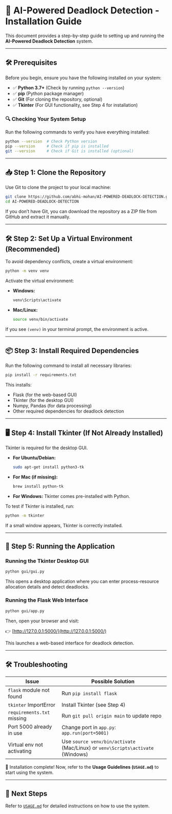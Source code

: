 # 🚀 AI-Powered Deadlock Detection - Installation Guide

This document provides a step-by-step guide to setting up and running the **AI-Powered Deadlock Detection** system.

---

## 🛠️ Prerequisites

Before you begin, ensure you have the following installed on your system:

- ✅ **Python 3.7+** (Check by running `python --version`)
- ✅ **pip** (Python package manager)
- ✅ **Git** (For cloning the repository, optional)
- ✅ **Tkinter** (For GUI functionality, see Step 4 for installation)

### 🔍 **Checking Your System Setup**

Run the following commands to verify you have everything installed:

```bash
python --version  # Check Python version
pip --version     # Check if pip is installed
git --version     # Check if Git is installed (optional)
```

---

## 📥 Step 1: Clone the Repository

Use Git to clone the project to your local machine:

```bash
git clone https://github.com/abhi-mohan/AI-POWERED-DEADLOCK-DETECTION.git
cd AI-POWERED-DEADLOCK-DETECTION
```

If you don’t have Git, you can download the repository as a ZIP file from GitHub and extract it manually.

---

## 🛠️ Step 2: Set Up a Virtual Environment (Recommended)

To avoid dependency conflicts, create a virtual environment:

```bash
python -m venv venv
```

Activate the virtual environment:

- **Windows:**

  ```bash
  venv\Scripts\activate
  ```

- **Mac/Linux:**

  ```bash
  source venv/bin/activate
  ```

If you see `(venv)` in your terminal prompt, the environment is active.

---

## 📦 Step 3: Install Required Dependencies

Run the following command to install all necessary libraries:

```bash
pip install -r requirements.txt
```

This installs:

- Flask (for the web-based GUI)
- Tkinter (for the desktop GUI)
- Numpy, Pandas (for data processing)
- Other required dependencies for deadlock detection

---

## 🖥️ Step 4: Install Tkinter (If Not Already Installed)

Tkinter is required for the desktop GUI.

- **For Ubuntu/Debian:**

  ```bash
  sudo apt-get install python3-tk
  ```

- **For Mac (if missing):**

  ```bash
  brew install python-tk
  ```

- **For Windows:** Tkinter comes pre-installed with Python.

To test if Tkinter is installed, run:

```bash
python -m tkinter
```

If a small window appears, Tkinter is correctly installed.

---

## 🎯 Step 5: Running the Application

### Running the Tkinter Desktop GUI

```bash
python gui/gui.py
```

This opens a desktop application where you can enter process-resource allocation details and detect deadlocks.

### Running the Flask Web Interface

```bash
python gui/app.py
```

Then, open your browser and visit:

👉 [http://127.0.0.1:5000/](http://127.0.0.1:5000/)

This launches a web-based interface for deadlock detection.

---

## 🛠️ Troubleshooting

| Issue                      | Possible Solution                                   |
|----------------------------|-----------------------------------------------------|
| `flask` module not found   | Run `pip install flask`                            |
| `tkinter` ImportError      | Install Tkinter (see Step 4)                       |
| `requirements.txt` missing | Run `git pull origin main` to update repo         |
| Port 5000 already in use   | Change port in `app.py`: `app.run(port=5001)`     |
| Virtual env not activating | Use `source venv/bin/activate` (Mac/Linux) or `venv\Scripts\activate` (Windows) |

🚀 Installation complete! Now, refer to the **Usage Guidelines (`USAGE.md`)** to start using the system.

---

## 📌 **Next Steps**

Refer to [`USAGE.md`](USAGE.md) for detailed instructions on how to use the system.

